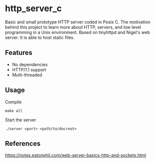 # http_server_c
Basic and small prototype HTTP server coded in Posix C. The motivation behind this project to learn more about HTTP, servers, and low level programming in a Unix environment. Based on tinyhttpd and Nigel's web server. It is able to host static files.

## Features

- No dependencies
- HTTP/1.1 support
- Multi-threaded

## Usage
Compile
```
make all
```

Start the server
```
./server <port> <path/to/docroot>
```
## References

https://notes.eatonphil.com/web-server-basics-http-and-sockets.html


